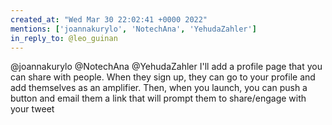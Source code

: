 ```yaml
---
created_at: "Wed Mar 30 22:02:41 +0000 2022"
mentions: ['joannakurylo', 'NotechAna', 'YehudaZahler']
in_reply_to: @leo_guinan
---
```


@joannakurylo @NotechAna @YehudaZahler I'll add a profile page that you can share with people. When they sign up, they can go to your profile and add themselves as an amplifier. Then, when you launch, you can push a button and email them a link that will prompt them to share/engage with your tweet